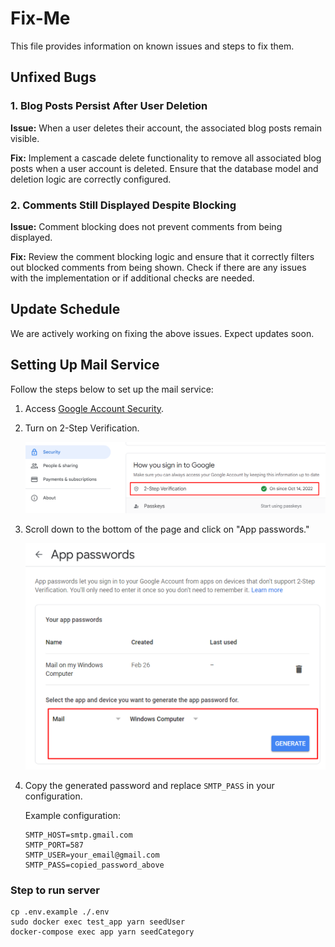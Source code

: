 # Fix-Me

This file provides information on known issues and steps to fix them.

## Unfixed Bugs

### 1. Blog Posts Persist After User Deletion

**Issue:**
When a user deletes their account, the associated blog posts remain visible.

**Fix:**
Implement a cascade delete functionality to remove all associated blog posts when a user account is deleted. Ensure that the database model and deletion logic are correctly configured.

### 2. Comments Still Displayed Despite Blocking

**Issue:**
Comment blocking does not prevent comments from being displayed.

**Fix:**
Review the comment blocking logic and ensure that it correctly filters out blocked comments from being shown. Check if there are any issues with the implementation or if additional checks are needed.

## Update Schedule

We are actively working on fixing the above issues. Expect updates soon.

## Setting Up Mail Service

Follow the steps below to set up the mail service:

1. Access [Google Account Security](https://myaccount.google.com/security).

2. Turn on 2-Step Verification.

   ![Unlock Image](static/unlock.png)

3. Scroll down to the bottom of the page and click on "App passwords."

   ![Add Password Image](static/addpassword.png)

4. Copy the generated password and replace `SMTP_PASS` in your configuration.

   Example configuration:

   ```plaintext
   SMTP_HOST=smtp.gmail.com
   SMTP_PORT=587
   SMTP_USER=your_email@gmail.com
   SMTP_PASS=copied_password_above

### Step to run server

   ```plaintext
   cp .env.example ./.env
   sudo docker exec test_app yarn seedUser
   docker-compose exec app yarn seedCategory
   ```      


